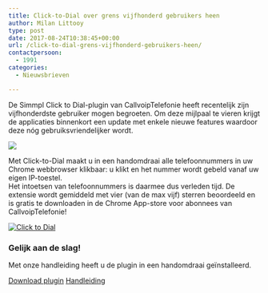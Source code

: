 ```yaml
---
title: Click-to-Dial over grens vijfhonderd gebruikers heen
author: Milan Littooy
type: post
date: 2017-08-24T10:38:45+00:00
url: /click-to-dial-grens-vijfhonderd-gebruikers-heen/
contactpersoon:
  - 1991
categories:
  - Nieuwsbrieven

---
```

De Simmpl Click to Dial-plugin van CallvoipTelefonie heeft recentelijk zijn vijfhonderdste gebruiker mogen begroeten. Om deze mijlpaal te vieren krijgt de applicaties binnenkort een update met enkele nieuwe features waardoor deze nóg gebruiksvriendelijker wordt.

<!--more-->

[<img src="https://res.cloudinary.com/callvoip/image/upload/v1556647042/click_to_dial_500_2.png" class="alignleft size-full" />][1]

Met Click-to-Dial maakt u in een handomdraai alle telefoonnummers in uw Chrome webbrowser klikbaar: u klikt en het nummer wordt gebeld vanaf uw eigen IP-toestel. <br /> Het intoetsen van telefoonnummers is daarmee dus verleden tijd. De extensie wordt gemiddeld met vier (van de max vijf) sterren beoordeeld en is gratis te downloaden in de Chrome App-store voor abonnees van CallvoipTelefonie!

<a href="https://www.callvoiptelefonie.nl/clicktodial/"><img src="https://res.cloudinary.com/callvoip/image/upload/v1556647042/c2d-bericht.png" alt="Click to Dial" class="alignright size-thumbnail" /></a>


### Gelijk aan de slag!

Met onze handleiding heeft u de plugin in een handomdraai geïnstalleerd.

<a href="https://chrome.google.com/webstore/detail/simmpl-click-to-dial/hnjepanannlajhppemgdmcjjpimlhkgm?hl=nl" target="_blank" class="button hollow">Download plugin</a>
<a href="https://www.simmpl.nl/downloads/Simmpl_handleiding_ClicktoDial.pdf" target="_blank" class="button hollow">Handleiding</a>


 [1]: https://chrome.google.com/webstore/detail/simmpl-click-to-dial/hnjepanannlajhppemgdmcjjpimlhkgm?hl=nl